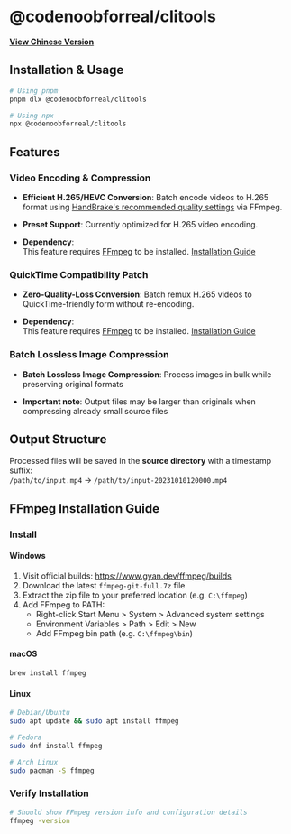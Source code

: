 # @codenoobforreal/clitools

**​[View Chinese Version](README.zh-CN.md)​**​

## Installation & Usage

```bash
# Using pnpm
pnpm dlx @codenoobforreal/clitools

# Using npx
npx @codenoobforreal/clitools
```

## Features

### Video Encoding & Compression

- ​**Efficient H.265/HEVC Conversion**: Batch encode videos to H.265 format using [HandBrake's recommended quality settings](https://handbrake.fr/docs/en/1.9.0/workflow/adjust-quality.html) via FFmpeg.

- ​**Preset Support**: Currently optimized for H.265 video encoding.

- **Dependency**:  
  This feature requires [FFmpeg](https://ffmpeg.org) to be installed. [Installation Guide](#ffmpeg-install-guide)

### QuickTime Compatibility Patch

- ​**Zero-Quality-Loss Conversion**: Batch remux H.265 videos to QuickTime-friendly form without re-encoding.

- **Dependency**:  
  This feature requires [FFmpeg](https://ffmpeg.org) to be installed. [Installation Guide](#ffmpeg-install-guide)

### Batch Lossless Image Compression

- ​**Batch Lossless Image Compression**: Process images in bulk while preserving original formats

- ​**Important note**: Output files may be larger than originals when compressing already small source files

## Output Structure

Processed files will be saved in the ​**source directory**​ with a timestamp suffix:  
`/path/to/input.mp4` → `/path/to/input-20231010120000.mp4`

## FFmpeg Installation Guide <a id="ffmpeg-install-guide"></a>

### Install

#### Windows

1. Visit official builds: https://www.gyan.dev/ffmpeg/builds
2. Download the latest `ffmpeg-git-full.7z` file
3. Extract the zip file to your preferred location (e.g. `C:\ffmpeg`)
4. Add FFmpeg to PATH:
   - Right-click Start Menu > System > Advanced system settings
   - Environment Variables > Path > Edit > New
   - Add FFmpeg bin path (e.g. `C:\ffmpeg\bin`)

#### macOS

```bash
brew install ffmpeg
```

#### Linux

```bash
# Debian/Ubuntu
sudo apt update && sudo apt install ffmpeg

# Fedora
sudo dnf install ffmpeg

# Arch Linux
sudo pacman -S ffmpeg
```

### Verify Installation

```bash
# Should show FFmpeg version info and configuration details
ffmpeg -version
```

